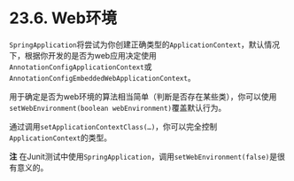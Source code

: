 # 23.6. Web环境

`SpringApplication`将尝试为你创建正确类型的`ApplicationContext`，默认情况下，根据你开发的是否为web应用决定使用`AnnotationConfigApplicationContext`或`AnnotationConfigEmbeddedWebApplicationContext`。

用于确定是否为web环境的算法相当简单（判断是否存在某些类），你可以使用`setWebEnvironment(boolean webEnvironment)`覆盖默认行为。

通过调用`setApplicationContextClass(…)`，你可以完全控制`ApplicationContext`的类型。

**注** 在Junit测试中使用`SpringApplication`，调用`setWebEnvironment(false)`是很有意义的。


